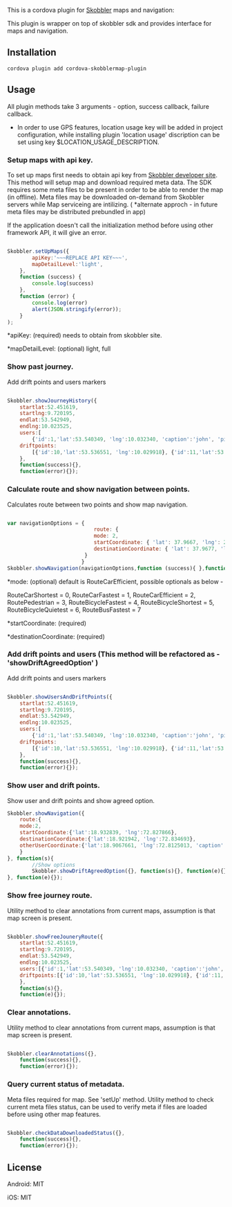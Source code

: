 
This is a cordova plugin for [Skobbler](http://www.skobbler.com/) maps and navigation:

This plugin is wrapper on top of skobbler sdk and provides interface for maps and navigation.

## Installation
```
cordova plugin add cordova-skobblermap-plugin
```
## Usage

All plugin methods take 3 arguments - option, success callback, failure callback.

* In order to use GPS features, location usage key will be added in project configuration, while installing plugin 'location usage' discription can be set using key $LOCATION_USAGE_DESCRIPTION. 

### Setup maps with api key.

To set up maps first needs to obtain api key from [Skobbler developer site](http://developer.skobbler.com/getting-started/ios). This method will setup map and download required meta data. The SDK requires some meta files to be present in order to be able to render the map (in offline). Meta files may be downloaded on-demand from Skobbler servers while Map serviceing are intilizing. ( *alternate approch - in future meta files may be distributed prebundled in app)

If the application doesn't call the initialization method before using other framework API, it will give an error.


```javascript

Skobbler.setUpMaps({
		apiKey:'~~~REPLACE API KEY~~~',
		mapDetailLevel:'light',
	}, 
	function (success) {
		console.log(success)
	}, 
	function (error) {
		console.log(error)
		alert(JSON.stringify(error));
	}
);

```
*apiKey: (required) needs to obtain from skobbler site.

*mapDetailLevel: (optional) light, full 

### Show past journey.

Add drift points and users markers

```javascript

Skobbler.showJourneyHistory({
	startlat:52.451619,
	startlng:9.720195,
	endlat:53.542949,
	endlng:10.023525,
	users:[
		{'id':1,'lat':53.540349, 'lng':10.032340, 'caption':'john', 'pictureurl':'www.ex.com'}, {'id':2,'lat':53.537848, 'lng':10.030581, 'caption':'adam', 'pictureurl':'www.ex.com'}],
	driftpoints:
		[{'id':10,'lat':53.536551, 'lng':10.029918}, {'id':11,'lat':53.503106, 'lng':10.038644}]
	}, 
	function(success){}, 
	function(error){});

```

### Calculate route and show navigation between points.

Calculates route between two points and show map navigation.

```javascript

var navigationOptions = {
							route: {
                            mode: 2,
                            startCoordinate: { 'lat': 37.9667, 'lng': 23.7167 },
                            destinationCoordinate: { 'lat': 37.9677, 'lng': 23.7567 }
                         }
                        }
Skobbler.showNavigation(navigationOptions,function (success){ },function (error) { });


```
*mode: (optional) default is RouteCarEfficient, possible optionals as below - 

RouteCarShortest = 0,
RouteCarFastest = 1,
RouteCarEfficient = 2,
RoutePedestrian = 3,
RouteBicycleFastest = 4,
RouteBicycleShortest = 5,
RouteBicycleQuietest = 6,
RouteBusFastest = 7

*startCoordinate: (required)

*destinationCoordinate: (required)


### Add drift points and users (This method will be refactored as - 'showDriftAgreedOption' )

Add drift points and users markers 

```javascript

Skobbler.showUsersAndDriftPoints({
	startlat:52.451619,
	startlng:9.720195,
	endlat:53.542949,
	endlng:10.023525,
	users:[
		{'id':1,'lat':53.540349, 'lng':10.032340, 'caption':'john', 'pictureurl':'www.ex.com'}, {'id':2,'lat':53.537848, 'lng':10.030581, 'caption':'adam', 'pictureurl':'www.ex.com'}],
	driftpoints:
		[{'id':10,'lat':53.536551, 'lng':10.029918}, {'id':11,'lat':53.503106, 'lng':10.038644}]
	}, 
	function(success){}, 
	function(error){});

```


### Show user and drift points.

Show user and drift points and show agreed option.

```javascript
Skobbler.showNavigation({
	route:{
	mode:2,
	startCoordinate:{'lat':18.932839, 'lng':72.827866},
	destinationCoordinate:{'lat':18.921942, 'lng':72.834693},
	otherUserCoordinate:{'lat':18.9067661, 'lng':72.8125013, 'caption':'Markus'}
	}
}, function(s){
		//Show options
		Skobbler.showDriftAgreedOption({}, function(s){}, function(e){});
}, function(e){});

```

### Show free journey route.

Utility method to clear annotations from current maps, assumption is that map screen is present.

```javascript

Skobbler.showFreeJouneryRoute({
	startlat:52.451619,
	startlng:9.720195,
	endlat:53.542949,
	endlng:10.023525,
	users:[{'id':1,'lat':53.540349, 'lng':10.032340, 'caption':'john', 'pictureurl':'www.ex.com'}, {'id':2,'lat':53.537848, 'lng':10.030581, 'caption':'adam', 'pictureurl':'www.ex.com'}],
	driftpoints:[{'id':10,'lat':53.536551, 'lng':10.029918}, {'id':11,'lat':53.503106, 'lng':10.038644}]
	}, 
	function(s){}, 
	function(e){});

```

### Clear annotations.

Utility method to clear annotations from current maps, assumption is that map screen is present.

```javascript

Skobbler.clearAnnotations({}, 
	function(success){}, 
	function(error){});

```

### Query current status of metadata. 

Meta files required for map. See 'setUp' method. Utility method to check current meta files status, can be used to verify meta if files are loaded before using other map features.

```javascript

Skobbler.checkDataDownloadedStatus({}, 
	function(success){}, 
	function(error){});

```


## License

Android: MIT

iOS: MIT


